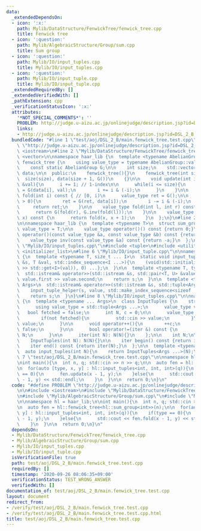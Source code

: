 ```yaml
---
data:
  _extendedDependsOn:
  - icon: ':x:'
    path: Mylib/DataStructure/FenwickTree/fenwick_tree.cpp
    title: Fenwick tree
  - icon: ':question:'
    path: Mylib/AlgebraicStructure/Group/sum.cpp
    title: Sum group
  - icon: ':question:'
    path: Mylib/IO/input_tuples.cpp
    title: Mylib/IO/input_tuples.cpp
  - icon: ':question:'
    path: Mylib/IO/input_tuple.cpp
    title: Mylib/IO/input_tuple.cpp
  _extendedRequiredBy: []
  _extendedVerifiedWith: []
  _pathExtension: cpp
  _verificationStatusIcon: ':x:'
  attributes:
    '*NOT_SPECIAL_COMMENTS*': ''
    PROBLEM: http://judge.u-aizu.ac.jp/onlinejudge/description.jsp?id=DSL_2_B
    links:
    - http://judge.u-aizu.ac.jp/onlinejudge/description.jsp?id=DSL_2_B
  bundledCode: "#line 1 \"test/aoj/DSL_2_B/main.fenwick_tree.test.cpp\"\n#define PROBLEM\
    \ \"http://judge.u-aizu.ac.jp/onlinejudge/description.jsp?id=DSL_2_B\"\n\n#include\
    \ <iostream>\n#line 2 \"Mylib/DataStructure/FenwickTree/fenwick_tree.cpp\"\n#include\
    \ <vector>\n\nnamespace haar_lib {\n  template <typename AbelianGroup>\n  class\
    \ fenwick_tree {\n    using value_type = typename AbelianGroup::value_type;\n\
    \    const static AbelianGroup G;\n\n    int size;\n    std::vector<value_type>\
    \ data;\n\n  public:\n    fenwick_tree(){}\n    fenwick_tree(int size):\n    \
    \  size(size), data(size + 1, G())\n    {}\n\n    void update(int i, const value_type\
    \ &val){\n      i += 1; // 1-index\n\n      while(i <= size){\n        data[i]\
    \ = G(data[i], val);\n        i += i & (-i);\n      }\n    }\n\n    value_type\
    \ fold(int i) const { // [0, i)\n      value_type ret = G();\n\n      while(i\
    \ > 0){\n        ret = G(ret, data[i]);\n        i -= i & (-i);\n      }\n\n \
    \     return ret;\n    }\n\n    value_type fold(int l, int r) const { // [l, r)\n\
    \      return G(fold(r), G.inv(fold(l)));\n    }\n\n    value_type operator[](int\
    \ x) const {\n      return fold(x, x + 1);\n    }\n  };\n}\n#line 2 \"Mylib/AlgebraicStructure/Group/sum.cpp\"\
    \n\nnamespace haar_lib {\n  template <typename T>\n  struct sum_group {\n    using\
    \ value_type = T;\n\n    value_type operator()() const {return 0;}\n    value_type\
    \ operator()(const value_type &a, const value_type &b) const {return a + b;}\n\
    \    value_type inv(const value_type &a) const {return -a;}\n  };\n}\n#line 4\
    \ \"Mylib/IO/input_tuples.cpp\"\n#include <tuple>\n#include <utility>\n#include\
    \ <initializer_list>\n#line 6 \"Mylib/IO/input_tuple.cpp\"\n\nnamespace haar_lib\
    \ {\n  template <typename T, size_t ... I>\n  static void input_tuple_helper(std::istream\
    \ &s, T &val, std::index_sequence<I ...>){\n    (void)std::initializer_list<int>{(void(s\
    \ >> std::get<I>(val)), 0) ...};\n  }\n\n  template <typename T, typename U>\n\
    \  std::istream& operator>>(std::istream &s, std::pair<T, U> &value){\n    s >>\
    \ value.first >> value.second;\n    return s;\n  }\n\n  template <typename ...\
    \ Args>\n  std::istream& operator>>(std::istream &s, std::tuple<Args ...> &value){\n\
    \    input_tuple_helper(s, value, std::make_index_sequence<sizeof ... (Args)>());\n\
    \    return s;\n  }\n}\n#line 8 \"Mylib/IO/input_tuples.cpp\"\n\nnamespace haar_lib\
    \ {\n  template <typename ... Args>\n  class InputTuples {\n    struct iter {\n\
    \      using value_type = std::tuple<Args ...>;\n      value_type value;\n   \
    \   bool fetched = false;\n      int N, c = 0;\n\n      value_type operator*(){\n\
    \        if(not fetched){\n          std::cin >> value;\n        }\n        return\
    \ value;\n      }\n\n      void operator++(){\n        ++c;\n        fetched =\
    \ false;\n      }\n\n      bool operator!=(iter &) const {\n        return c <\
    \ N;\n      }\n\n      iter(int N): N(N){}\n    };\n\n    int N;\n\n  public:\n\
    \    InputTuples(int N): N(N){}\n\n    iter begin() const {return iter(N);}\n\
    \    iter end() const {return iter(N);}\n  };\n\n  template <typename ... Args>\n\
    \  auto input_tuples(int N){\n    return InputTuples<Args ...>(N);\n  }\n}\n#line\
    \ 7 \"test/aoj/DSL_2_B/main.fenwick_tree.test.cpp\"\n\nnamespace hl = haar_lib;\n\
    \nint main(){\n  int n, q; std::cin >> n >> q;\n\n  auto fen = hl::fenwick_tree<hl::sum_group<int>>(n);\n\
    \n  for(auto [type, x, y] : hl::input_tuples<int, int, int>(q)){\n    if(type\
    \ == 0){\n      fen.update(x - 1, y);\n    }else{\n      std::cout << fen.fold(x\
    \ - 1, y) << std::endl;\n    }\n  }\n\n  return 0;\n}\n"
  code: "#define PROBLEM \"http://judge.u-aizu.ac.jp/onlinejudge/description.jsp?id=DSL_2_B\"\
    \n\n#include <iostream>\n#include \"Mylib/DataStructure/FenwickTree/fenwick_tree.cpp\"\
    \n#include \"Mylib/AlgebraicStructure/Group/sum.cpp\"\n#include \"Mylib/IO/input_tuples.cpp\"\
    \n\nnamespace hl = haar_lib;\n\nint main(){\n  int n, q; std::cin >> n >> q;\n\
    \n  auto fen = hl::fenwick_tree<hl::sum_group<int>>(n);\n\n  for(auto [type, x,\
    \ y] : hl::input_tuples<int, int, int>(q)){\n    if(type == 0){\n      fen.update(x\
    \ - 1, y);\n    }else{\n      std::cout << fen.fold(x - 1, y) << std::endl;\n\
    \    }\n  }\n\n  return 0;\n}\n"
  dependsOn:
  - Mylib/DataStructure/FenwickTree/fenwick_tree.cpp
  - Mylib/AlgebraicStructure/Group/sum.cpp
  - Mylib/IO/input_tuples.cpp
  - Mylib/IO/input_tuple.cpp
  isVerificationFile: true
  path: test/aoj/DSL_2_B/main.fenwick_tree.test.cpp
  requiredBy: []
  timestamp: '2020-09-26 08:06:35+09:00'
  verificationStatus: TEST_WRONG_ANSWER
  verifiedWith: []
documentation_of: test/aoj/DSL_2_B/main.fenwick_tree.test.cpp
layout: document
redirect_from:
- /verify/test/aoj/DSL_2_B/main.fenwick_tree.test.cpp
- /verify/test/aoj/DSL_2_B/main.fenwick_tree.test.cpp.html
title: test/aoj/DSL_2_B/main.fenwick_tree.test.cpp
---
```

